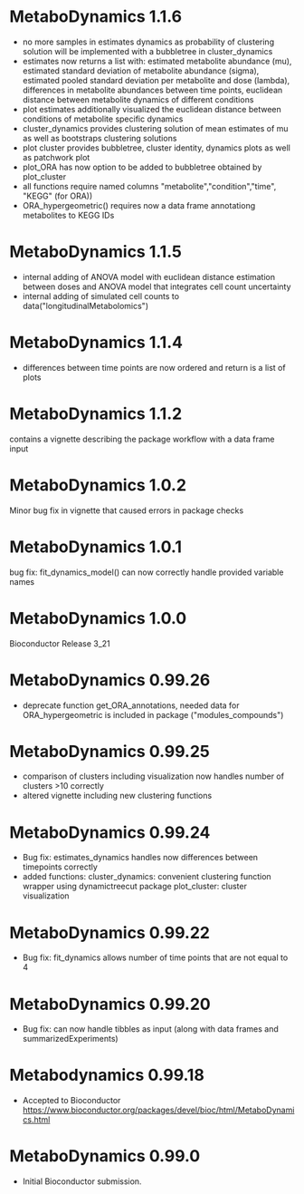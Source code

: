 # MetaboDynamics 1.1.6
- no more samples in estimates dynamics as probability of clustering solution will be implemented with a bubbletree in cluster_dynamics
- estimates now returns a list with: estimated metabolite abundance (mu), 
  estimated standard deviation of metabolite abundance (sigma), 
  estimated pooled standard deviation per metabolite and dose (lambda),
  differences in metabolite abundances between time points, 
  euclidean distance between metabolite dynamics of different conditions
- plot estimates additionally visualized the euclidean distance between conditions of metabolite specific dynamics
- cluster_dynamics provides clustering solution of mean estimates of mu as well as bootstraps clustering solutions
- plot cluster provides bubbletree, cluster identity, dynamics plots as well as patchwork plot
- plot_ORA has now option to be added to bubbletree obtained by plot_cluster
- all functions require named columns "metabolite","condition","time", "KEGG" (for ORA))
- ORA_hypergeometric() requires now a data frame annotationg metabolites to KEGG IDs

# MetaboDynamics 1.1.5
- internal adding of ANOVA model with euclidean distance estimation between doses and ANOVA model that integrates cell count uncertainty
- internal adding of simulated cell counts to data("longitudinalMetabolomics")

# MetaboDynamics 1.1.4
- differences between time points are now ordered and return is a list of plots 

# MetaboDynamics 1.1.2
contains a vignette describing the package workflow with a data frame input

# MetaboDynamics 1.0.2
Minor bug fix in vignette that caused errors in package checks

# MetaboDynamics 1.0.1
bug fix: fit_dynamics_model() can now correctly handle provided variable names

# MetaboDynamics 1.0.0
Bioconductor Release 3_21

# MetaboDynamics 0.99.26
* deprecate function get_ORA_annotations, needed data for ORA_hypergeometric
is included in package ("modules_compounds")

# MetaboDynamics 0.99.25
* comparison of clusters including visualization now handles number of clusters >10 correctly
* altered vignette including new clustering functions

# MetaboDynamics 0.99.24

* Bug fix: estimates_dynamics handles now differences between timepoints correctly
* added functions: cluster_dynamics: convenient clustering function wrapper using dynamictreecut package
                    plot_cluster: cluster visualization

# MetaboDynamics 0.99.22

* Bug fix: fit_dynamics allows number of time points that are not equal to 4

# MetaboDynamics 0.99.20

* Bug fix: can now handle tibbles as input (along with data frames and summarizedExperiments)

# Metabodynamics 0.99.18

* Accepted to Bioconductor https://www.bioconductor.org/packages/devel/bioc/html/MetaboDynamics.html 

# MetaboDynamics 0.99.0

* Initial Bioconductor submission.


